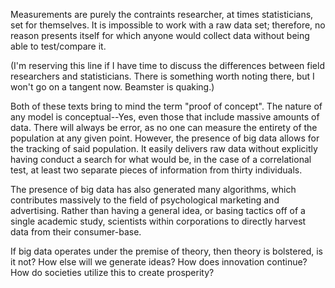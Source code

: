 Measurements are purely the contraints researcher, at times statisticians, set for themselves. It is impossible to work with a raw data set; therefore, no reason presents itself for which anyone would collect data without being able to test/compare it.

(I'm reserving this line if I have time to discuss the differences between field researchers and statisticians. There is something worth noting there, but I won't go on a tangent now. Beamster is quaking.)

Both of these texts bring to mind the term "proof of concept". The nature of any model is conceptual--Yes, even those that include massive amounts of data. There will always be error, as no one can measure the entirety of the population at any given point. However, the presence of big data allows for the tracking of said population. It easily delivers raw data without explicitly having conduct a search for what would be, in the case of a correlational test, at least two separate pieces of information from thirty individuals.

The presence of big data has also generated many algorithms, which contributes massively to the field of psychological marketing and advertising. Rather than having a general idea, or basing tactics off of a single academic study, scientists within corporations to directly harvest data from their consumer-base.

If big data operates under the premise of theory, then theory is bolstered, is it not? How else will we generate ideas? How does innovation continue? How do societies utilize this to create prosperity?
